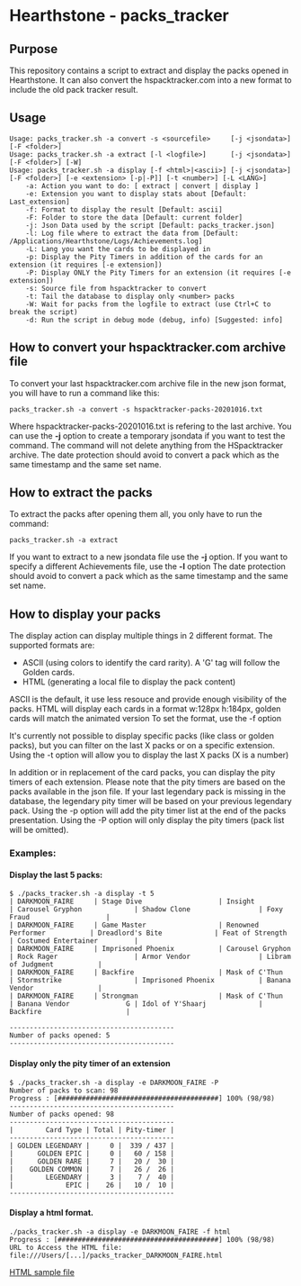 # Hearthstone - packs_tracker

## Purpose

This repository contains a script to extract and display the packs opened in Hearthstone.
It can also convert the hspacktracker.com into a new format to include the old pack tracker result.

## Usage
~~~
Usage: packs_tracker.sh -a convert -s <sourcefile>     [-j <jsondata>] [-F <folder>]
Usage: packs_tracker.sh -a extract [-l <logfile>]      [-j <jsondata>] [-F <folder>] [-W]
Usage: packs_tracker.sh -a display [-f <html>|<ascii>] [-j <jsondata>] [-F <folder>] [-e <extension> [-p|-P]] [-t <number>] [-L <LANG>]
	-a: Action you want to do: [ extract | convert | display ]
	-e: Extension you want to display stats about [Default: Last_extension]
	-f: Format to display the result [Default: ascii]
	-F: Folder to store the data [Default: current folder]
	-j: Json Data used by the script [Default: packs_tracker.json]
	-l: Log file where to extract the data from [Default: /Applications/Hearthstone/Logs/Achievements.log]
	-L: Lang you want the cards to be displayed in
	-p: Display the Pity Timers in addition of the cards for an extension (it requires [-e extension])
	-P: Display ONLY the Pity Timers for an extension (it requires [-e extension])
	-s: Source file from hspacktracker to convert
	-t: Tail the database to display only <number> packs
	-W: Wait for packs from the logfile to extract (use Ctrl+C to break the script)
	-d: Run the script in debug mode (debug, info) [Suggested: info]
~~~

## How to convert your hspacktracker.com archive file

To convert your last hspacktracker.com archive file in the new json format, you will have to run a command like this:
~~~
packs_tracker.sh -a convert -s hspacktracker-packs-20201016.txt
~~~
Where hspacktracker-packs-20201016.txt is refering to the last archive.
You can use the **-j** option to create a temporary jsondata if you want to test the command.
The command will not delete anything from the HSpacktracker archive.
The date protection should avoid to convert a pack which as the same timestamp and the same set name.
 
## How to extract the packs

To extract the packs after opening them all, you only have to run the command:
~~~
packs_tracker.sh -a extract
~~~
If you want to extract to a new jsondata file use the **-j** option.
If you want to specify a different Achievements file, use the **-l** option
The date protection should avoid to convert a pack which as the same timestamp and the same set name.

## How to display your packs

The display action can display multiple things in 2 different format.
The supported formats are:
- ASCII (using colors to identify the card rarity). A 'G' tag will follow the Golden cards.
- HTML (generating a local file to display the pack content)

ASCII is the default, it use less resouce and provide enough visibility of the packs.
HTML will display each cards in a format w:128px h:184px, golden cards will match the animated version
To set the format, use the -f option

It's currently not possible to display specific packs (like class or golden packs), but you can filter on the last X packs or on a specific extension.
Using the -t option will allow you to display the last X packs (X is a number)

In addition or in replacement of the card packs, you can display the pity timers of each extension.
Please note that the pity timers are based on the packs available in the json file.
If your last legendary pack is missing in the database, the legendary pity timer will be based on your previous legendary pack.
Using the -p option will add the pity timer list at the end of the packs presentation.
Using the -P option will only display the pity timers (pack list will be omitted).

### Examples:

#### Display the last 5 packs:
~~~
$ ./packs_tracker.sh -a display -t 5
| DARKMOON_FAIRE     | Stage Dive                   | Insight                      | Carousel Gryphon             | Shadow Clone                 | Foxy Fraud                   |
| DARKMOON_FAIRE     | Game Master                  | Renowned Performer           | Dreadlord's Bite             | Feat of Strength             | Costumed Entertainer         |
| DARKMOON_FAIRE     | Imprisoned Phoenix           | Carousel Gryphon             | Rock Rager                   | Armor Vendor                 | Libram of Judgment           |
| DARKMOON_FAIRE     | Backfire                     | Mask of C'Thun               | Stormstrike                  | Imprisoned Phoenix           | Banana Vendor                |
| DARKMOON_FAIRE     | Strongman                    | Mask of C'Thun               | Banana Vendor              G | Idol of Y'Shaarj             | Backfire                     |

-----------------------------------------
Number of packs opened: 5
-----------------------------------------
~~~

#### Display only the pity timer of an extension
~~~
$ ./packs_tracker.sh -a display -e DARKMOON_FAIRE -P
Number of packs to scan: 98
Progress : [########################################] 100% (98/98)
-----------------------------------------
Number of packs opened: 98
-----------------------------------------
|        Card Type | Total | Pity-timer |
-----------------------------------------
| GOLDEN LEGENDARY |     0 |  339 / 437 |
|      GOLDEN EPIC |     0 |   60 / 158 |
|      GOLDEN RARE |     7 |   20 /  30 |
|    GOLDEN COMMON |     7 |   26 /  26 |
|        LEGENDARY |     3 |    7 /  40 |
|             EPIC |    26 |   10 /  10 |
-----------------------------------------
~~~

#### Display a html format.
~~~
./packs_tracker.sh -a display -e DARKMOON_FAIRE -f html
Progress : [########################################] 100% (98/98)
URL to Access the HTML file: file:///Users/[...]/packs_tracker_DARKMOON_FAIRE.html
~~~
[HTML sample file](samples/packs_tracker_DARKMOON_FAIRE.html)
